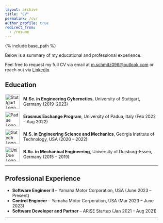 ```yaml
---
layout: archive
title: "CV"
permalink: /cv/
author_profile: true
redirect_from:
  - /resume
---
```


{% include base_path %}

Below is a summary of my educational and professional experience. 

Feel free to request my full CV via email at [m.schmitz096@outlook.com](mailto:m.schmitz096@outlook.com) or reach out via [LinkedIn](https://www.linkedin.com/in/sjmxschm).

<!-- You can also download the **full version of my CV [here](https://github.com/sjmxschm/sjmxschm.github.io/raw/master/files/CV_Max_Schmitz_PhD_2024.pdf).**
-->

## Education  


<div style="display: flex; align-items: center; margin-bottom: 10px;">
  <img src="{{ '/images/logos/unistuttgart_logo_englisch_cmyk-01.png' | relative_url }}" alt="Stuttgart Logo" width="48" style="margin-right: 12px;">
  <div>
    <strong>M.Sc. in Engineering Cybernetics</strong>, University of Stuttgart, Germany (2019–2023)
  </div>
</div>

<div style="display: flex; align-items: center; margin-bottom: 10px;">
  <img src="{{ '/images/logos/University_of_Padua_seal.svg.png' | relative_url }}" alt="Padue Logo" width="48" style="margin-right: 12px;">
  <div>
    <strong>Erasmus Exchange Program</strong>, University of Padua, Italy (Feb 2022 – Aug 2022) 
  </div>
</div>

<div style="display: flex; align-items: center; margin-bottom: 10px;">
  <img src="{{ '/images/logos/GeorgiaTech_RGB.png' | relative_url }}" alt="Gatech Logo" width="48" style="margin-right: 12px;">
  <div>
    <strong>M.S. in Engineering Science and Mechanics</strong>, Georgia Institute of Technology, USA (2020 – 2022) 
  </div>
</div>

<div style="display: flex; align-items: center; margin-bottom: 10px;">
  <img src="{{ '/images/logos/Uni-duisburg-essen-logo-2022.jpg' | relative_url }}" alt="Uni Due Logo" width="48" style="margin-right: 12px;">
  <div>
    <strong>B.Sc. in Mechanical Engineering</strong>, University of Duisburg-Essen, Germany (2015 – 2019)  
  </div>
</div>

---

## Professional Experience
- **Software Engineer II** – Yamaha Motor Corporation, USA (June 2023 – Present)  
- **Control Engineer** – Yamaha Motor Corporation, USA (Mar 2023 – June 2023)  
- **Software Developer and Partner** – ARiSE Startup (Jan 2021 – Aug 2021)  

---

<!--
You can explore more about my projects and professional journey through the **full version of my CV [here](https://github.com/sjmxschm/sjmxschm.github.io/raw/master/files/CV_Max_Schmitz_PhD_2024.pdf)** or reach out via [LinkedIn](https://www.linkedin.com/in/sjmxschm).
-->